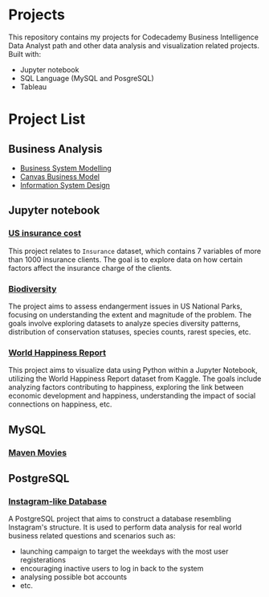 # Projects
This repository contains my projects for Codecademy Business Intelligence Data Analyst path and other data analysis and visualization related projects.\
Built with:
- Jupyter notebook
- SQL Language (MySQL and PosgreSQL)
- Tableau

# Project List
## Business Analysis
- [Business System Modelling](https://github.com/kamil-naly/projects/tree/main/Business%20System%20Modelling)
- [Canvas Business Model](https://github.com/kamil-naly/projects/tree/main/Canvas%20Business%20Model)
- [Information System Design](https://github.com/kamil-naly/projects/tree/main/Information%20System%20Design)

## Jupyter notebook
### [US insurance cost](https://github.com/kamil-naly/projects/tree/main/US%20insurance%20cost)
This project relates to `Insurance` dataset, which contains 7 variables of more than 1000 insurance clients.
The goal is to explore data on how certain factors affect the insurance charge of the clients.
### [Biodiversity](https://github.com/kamil-naly/projects/tree/main/Biodiversity)
The project aims to assess endangerment issues in US National Parks, focusing on understanding the extent and magnitude of the problem. 
The goals involve exploring datasets to analyze species diversity patterns, distribution of conservation statuses, species counts, rarest species, etc.
### [World Happiness Report](https://github.com/kamil-naly/projects/tree/main/World%20Happiness%20Report)
This project aims to visualize data using Python within a Jupyter Notebook, utilizing the World Happiness Report dataset from Kaggle. 
The goals include analyzing factors contributing to happiness, exploring the link between economic development and happiness, understanding the impact of social connections on happiness, etc.

## MySQL
### [Maven Movies](https://github.com/kamil-naly/projects/tree/main/Mavenmovie)

## PostgreSQL
### [Instagram-like Database](https://github.com/kamil-naly/projects/tree/main/Instagram%20Database)
A PostgreSQL project that aims to construct a database resembling Instagram's structure. It is used to perform data analysis for real world business related questions and scenarios such as:
- launching campaign to target the weekdays with the most user registerations
- encouraging inactive users to log in back to the system
- analysing possible bot accounts
- etc.





